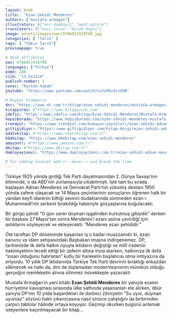 ```yaml
---
layout: book
title:  "Ezan Şehidi Menderes"
authors: ["mustafa-armagan"]
illustrators: #["nur-dombayci","umit-ozturk"]
translators: #["naci-turan","burak-dogru"]
image: assets/images/ean/9786057410740.jpg
categories: [ "Tarih" ]
tags: [ "Yakın Tarih"]
previewpage: true

# Book attributes
ean: 9786057410740
languages: ["Türkçe"]
page: 288
size: "13,5x21cm"
publish-number: 1
cover: "Karton Kapak"
youtube: "https://www.youtube.com/watch?v=YLMXv9rvVbM"

# Buyout Ecommerce
dnr: "https://www.dr.com.tr/kitap/ezan-sehidi-menderes/mustafa-armagan/arastirma-tarih/tarih/dunya-tarihi/urunno=0001938798001"
kitapyurdu: #"https://www.kitapyurdu.com"
idefix: "https://www.idefix.com/Kitap/Ezan-Sehidi-Menderes/Mustafa-Armagan/Arastirma-Tarih/Tarih/Dunya-Tarihi/urunno=0001938798001"
hepsiburada: "https://www.hepsiburada.com/ezan-sehidi-menderes-mustafa-armagan-p-HBCV00000SQXZY"
trendyol: "https://www.trendyol.com/humayun-yayinlari/ezan-sehidi-adnan-menderes-p-156261267"
gittigidiyor: "https://www.gittigidiyor.com/kitap-dergi/ezan-sehidi-adnan-menderes_pdp_732728793"
odatvkitap: #"https://www.odatvkitap.com.tr"
bkmkitap: "https://www.bkmkitap.com/ezan-sehidi-menderes"
amazontr: #"https://www.amazon.com.tr"
dkitap: #"https://www.dkitap.com.tr"
damlayayinevi: "https://www.damlayayinevi.com.tr/ezan-sehidi-adnan-menderes"

# For adding excerpt add <!--more--> and break the line
---
```

Türkiye 1925 yılında girdiği Tek Parti dayatmasından 2. Dünya Savaşı’nın bitiminde, o da ABD’nin zorlamasıyla çıkabilmişti. İşte tam bu sırada başlayan Adnan Menderes ve Demokrat Parti’nin yükseliş destanı 1950 yılında zafere ulaşacak ve 14 Mayıs seçimlerinin sonuçlarını öğrenen halk bir yandan keyfi idarenin bittiği sevinci dudaklarında sönmeden ezan-ı Muhammedî’nin serbest bırakıldığı haberiyle gözyaşlarına boğulacaktı.
<!--more-->
Bir görgü şahidi “O gün sanki düşman işgalinden kurtulmuş gibiydik” derken bir başkası 27 Mayıs’tan sonra Menderes’i ezanı aslına çevirdiği için astıklarını söyleyecek ve ekleyecekti: “Menderes ezan şehididir.”

Öte taraftan DP döneminde başarılan iş o kadar muazzamdır ki, ezan kanunu ve idam sehpasındaki Başbakan imajına indirgenemez. DP, tarihimizde ilk defa halkın oyuyla iktidarın değiştiği ve millî iradenin hakimiyetinin tecelli ettiği bir zaferin altına imza atarken, halkımıza ilk defa “insan olduğunu hatırlatan” kutlu bir hareketin başlatıcısı olma imtiyazına da eriyordu. 10 yıllık DP iktidarında Türkiye Tek Parti devrinin bıraktığı enkazdan silkinecek ve halkı da, dini de dışlamadan modernleşmenin mümkün olduğu gerçeğini memleketin alnına silinmez mürekkeple yazacaktı

Mustafa Armağan’ın yeni kitabı **Ezan Şehidi Menderes** bir yanıyla ezanın hürriyetine kavuşması sırasında ülke sathında yaşananları ele alırken, öbür yanıyla DP’nin 10 yılda başardıkları ile darbeci zihniyetin “Su uyur, düşman uyumaz” sözünü haklı çıkarırcasına nasıl sinsice çalıştığını da birbirinden çarpıcı tablolar hâlinde ortaya koyuyor.
Geçmişi okurken bugünü anlamak isteyenlere kaçırılmayacak bir kitap…